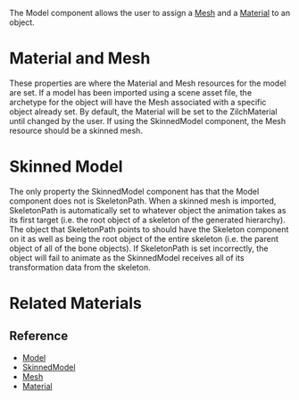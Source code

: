 The Model component allows the user to assign a [Mesh](../../../../code_reference/class_reference/mesh.md) and a [ Material](../materials/materials_overview.md) to an object.

 # Material and Mesh

These properties are where the Material and Mesh resources for the model are set. If a model has been imported using a scene asset file,  the archetype for the object will have the Mesh associated with a specific object already set. By default, the Material will be set to the ZilchMaterial until changed by the user.  If using the SkinnedModel component, the Mesh resource should be a skinned mesh. 

 # Skinned Model

The only property the SkinnedModel component has that the Model component does not is SkeletonPath. When a skinned mesh is imported, SkeletonPath is automatically set to whatever object the animation takes as its first target (i.e. the root object of a skeleton of the generated hierarchy).  The object that SkeletonPath points to should have the Skeleton component on it as well as being the root object of the entire skeleton (i.e. the parent object of all of the bone objects). If SkeletonPath is set incorrectly, the object will fail to animate as the SkinnedModel receives all of its transformation data from the skeleton.

 # Related Materials
 ## Reference
- [Model](../../../code_reference/class_reference/model.md)
- [SkinnedModel](../../../code_reference/class_reference/skinnedmodel.md)
- [Mesh](../../../code_reference/class_reference/mesh.md)
- [Material](../../../code_reference/class_reference/material.md)
 

 